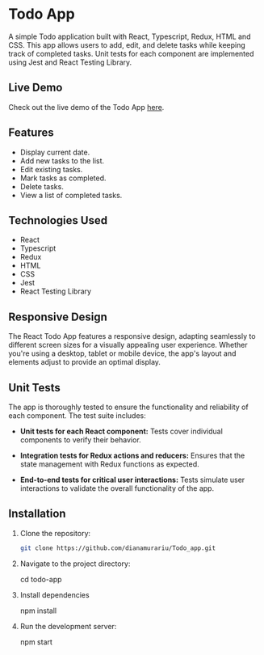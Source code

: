 # Todo App

A simple Todo application built with React, Typescript, Redux, HTML and CSS. This app allows users to add, edit, and delete tasks while keeping track of completed tasks. Unit tests for each component are implemented using Jest and React Testing Library.

## Live Demo 

Check out the live demo of the Todo App [here](https://todo-5ci801euw-dianamurarius-projects.vercel.app).

## Features

- Display current date.
- Add new tasks to the list.
- Edit existing tasks.
- Mark tasks as completed.
- Delete tasks.
- View a list of completed tasks.

## Technologies Used

- React
- Typescript
- Redux
- HTML
- CSS
- Jest
- React Testing Library

## Responsive Design

The React Todo App features a responsive design, adapting seamlessly to different screen sizes for a visually appealing user experience. Whether you're using a desktop, tablet or mobile device, the app's layout and elements adjust to provide an optimal display.

## Unit Tests

The app is thoroughly tested to ensure the functionality and reliability of each component. The test suite includes:

- **Unit tests for each React component:** Tests cover individual components to verify their behavior.
  
- **Integration tests for Redux actions and reducers:** Ensures that the state management with Redux functions as expected.

- **End-to-end tests for critical user interactions:** Tests simulate user interactions to validate the overall functionality of the app.

## Installation

1. Clone the repository:

   ```bash
   git clone https://github.com/dianamurariu/Todo_app.git

2. Navigate to the project directory:

    cd todo-app

3. Install dependencies

    npm install

5. Run the development server:

    npm start

